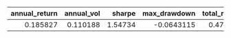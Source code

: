 |   annual_return |   annual_vol |   sharpe |   max_drawdown |   total_return |   sortino |   calmar |   information_ratio |
|----------------:|-------------:|---------:|---------------:|---------------:|----------:|---------:|--------------------:|
|        0.185827 |     0.110188 |  1.54734 |     -0.0643115 |       0.478041 |   2.41026 |  2.88948 |                 nan |